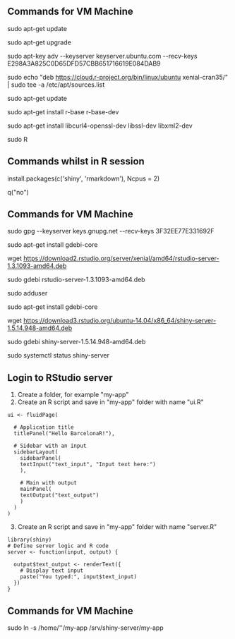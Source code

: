 ## Commands for VM Machine

sudo apt-get update

sudo apt-get upgrade

sudo apt-key adv --keyserver keyserver.ubuntu.com --recv-keys E298A3A825C0D65DFD57CBB651716619E084DAB9

sudo echo "deb https://cloud.r-project.org/bin/linux/ubuntu xenial-cran35/" | sudo tee -a /etc/apt/sources.list

sudo apt-get update

sudo apt-get install r-base r-base-dev

sudo apt-get install libcurl4-openssl-dev libssl-dev libxml2-dev

sudo R

## Commands whilst in R session

install.packages(c('shiny', 'rmarkdown'), Ncpus = 2)

q("no")

## Commands for VM Machine

sudo gpg --keyserver keys.gnupg.net --recv-keys 3F32EE77E331692F

sudo apt-get install gdebi-core

wget https://download2.rstudio.org/server/xenial/amd64/rstudio-server-1.3.1093-amd64.deb

sudo gdebi rstudio-server-1.3.1093-amd64.deb

sudo adduser <username>

sudo apt-get install gdebi-core

wget https://download3.rstudio.org/ubuntu-14.04/x86_64/shiny-server-1.5.14.948-amd64.deb

sudo gdebi shiny-server-1.5.14.948-amd64.deb

sudo systemctl status shiny-server

## Login to RStudio server

1. Create a folder, for example "my-app"
2. Create an R script and save in "my-app" folder with name "ui.R"

```
ui <- fluidPage(
 
  # Application title
  titlePanel("Hello BarcelonaR!"),
 
  # Sidebar with an input
  sidebarLayout(
    sidebarPanel(
  	textInput("text_input", "Input text here:")
    ),
   
    # Main with output
    mainPanel(
  	textOutput("text_output")
    )
  )
)
```

3. Create an R script and save in "my-app" folder with name "server.R"

```
library(shiny)
# Define server logic and R code
server <- function(input, output) {
 
  output$text_output <- renderText({
	# Display text input
	paste("You typed:", input$text_input)
  })
}
```

## Commands for VM Machine

sudo ln -s /home/'<username>'/my-app /srv/shiny-server/my-app

